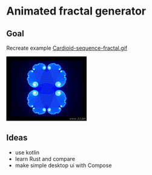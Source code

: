# Animated fractal generator

## Goal

Recreate example [Cardioid-sequence-fractal.gif](https://www.dropbox.com/s/e1zqzyxn6cz9wm4/Cardioid-sequence-fractal.gif?dl=0)

![gif](./Cardioid-sequence-fractal.gif)

## Ideas

- use kotlin
- learn Rust and compare
- make simple desktop ui with Compose
